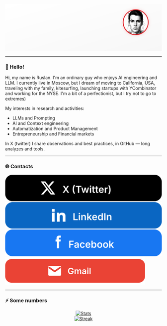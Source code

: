 <!-- Верхний баннер -->
<p align="center">
  <img src="https://raw.githubusercontent.com/ChemObyazan/ChemObyazan/main/assets/header.svg" alt="ChemObyazan — Product Owner" />
</p>

---
### 👋 Hello!
Hi, my name is Ruslan. I'm an ordinary guy who enjoys AI engineering and LLM. I currently live in Moscow, but I dream of moving to California, USA, traveling with my family, kitesurfing, launching startups with YCombinator and working for the NYSE. I'm a bit of a perfectionist, but I try not to go to extremes)

My interests in research and activities:
- LLMs and Prompting
- AI and Context engineering
- Automatization and Product Management
- Entrepreneurship and Financial markets

In X (twitter) I share observations and best practices, in GitHub — long analyzes and tools.

---
### 🌐 Contacts
[![X](https://raw.githubusercontent.com/ChemObyazan/ChemObyazan/main/assets/btn-x.svg)](https://x.com/ChemObyazan?s=09)
[![LinkedIn](https://raw.githubusercontent.com/ChemObyazan/ChemObyazan/main/assets/btn-linkedin.svg)](https://www.linkedin.com/in/ruslan-beskorovayniy-9228a7384)
[![Facebook](https://raw.githubusercontent.com/ChemObyazan/ChemObyazan/main/assets/btn-facebook.svg)](https://www.facebook.com/share/1GEt8oeTia/)
[![Gmail](https://raw.githubusercontent.com/ChemObyazan/ChemObyazan/main/assets/btn-gmail.svg)](mailto:ruslanbeskor@gmail.com)


---
### ⚡ Some numbers
<p align="center">
  <a href="https://github-readme-stats.vercel.app/api?username=ChemObyazan&show_icons=true&hide_title=true&include_all_commits=true&count_private=true">
    <img src="https://github-readme-stats.vercel.app/api?username=ChemObyazan&show_icons=true&hide_title=true&include_all_commits=true&count_private=true" alt="Stats" />
  </a>
  <br/>
  <a href="https://streak-stats.demolab.com?user=ChemObyazan">
    <img src="https://streak-stats.demolab.com?user=ChemObyazan" alt="Streak" />
  </a>
</p>

